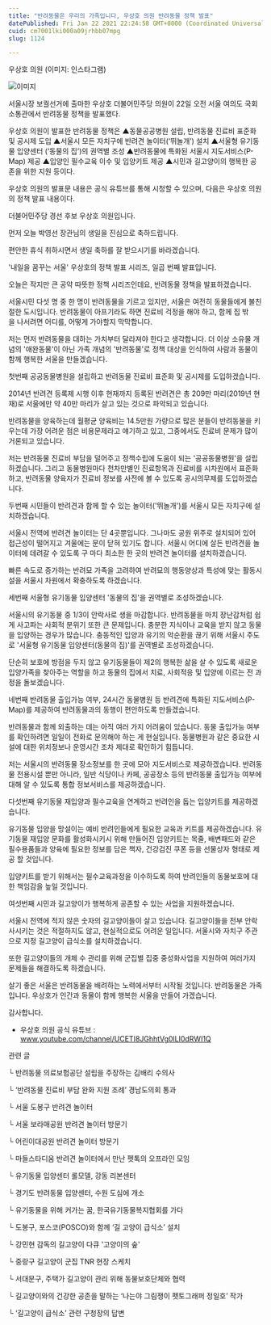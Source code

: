 ```yaml
---
title: "반려동물은 우리의 가족입니다, 우상호 의원 반려동물 정책 발표"
datePublished: Fri Jan 22 2021 22:24:58 GMT+0000 (Coordinated Universal Time)
cuid: cm7001lki000a09jrhbb07mpg
slug: 1124

---
```



우상호 의원 (이미지: 인스타그램)

![이미지](https://cdn.hashnode.com/res/hashnode/image/upload/v1739249159258/c02fbad1-74b8-4996-85b1-013947e3de41.png)

서울시장 보궐선거에 출마한 우상호 더불어민주당 의원이 22일 오전 서울 여의도 국회 소통관에서 반려동물 정책을 발표했다.

우상호 의원이 발표한 반려동물 정책은 ▲동물공공병원 설립, 반려동물 진료비 표준화 및 공시제 도입 ▲서울시 모든 자치구에 반려견 놀이터(‘뛰놀개’) 설치 ▲서울형 유기동물 입양센터 (‘동물의 집’)의 권역별 조성 ▲반려동물에 특화된 서울시 지도서비스(P-Map) 제공 ▲입양인 필수교육 이수 및 입양키트 제공 ▲시민과 길고양이의 행복한 공존을 위한 지원 등이다.

우상호 의원의 발표문 내용은 공식 유튜브를 통해 시청할 수 있으며, 다음은 우상호 의원의 정책 발표 내용이다.

더불어민주당 경선 후보 우상호 의원입니다.

먼저 오늘 박영선 장관님의 생일을 진심으로 축하드립니다.

편안한 휴식 취하시면서 생일 축하를 잘 받으시기를 바라겠습니다.

'내일을 꿈꾸는 서울' 우상호의 정책 발표 시리즈, 일곱 번째 발표입니다.

오늘은 작지만 큰 공약 따뜻한 정책 시리즈인데요, 반려동물 정책을 발표하겠습니다.

서울시민 다섯 명 중 한 명이 반려동물을 기르고 있지만, 서울은 여전히 동물들에게 불친절한 도시입니다. 반려동물이 아프기라도 하면 진료비 걱정을 해야 하고, 함께 집 밖을 나서려면 어디를, 어떻게 가야할지 막막합니다.

저는 먼저 반려동물을 대하는 가치부터 달라져야 한다고 생각합니다. 더 이상 소유물 개념의 '애완동물'이 아닌 가족 개념의 '반려동물'로 정책 대상을 인식하여 사람과 동물이 함께 행복한 서울을 만들겠습니다.

첫번째 공공동물병원을 설립하고 반려동물 진료비 표준화 및 공시제를 도입하겠습니다.

2014년 반려견 등록제 시행 이후 현재까지 등록된 반려견은 총 209만 마리(2019년 현재)로 서울에만 약 40만 마리가 살고 있는 것으로 파악되고 있습니다.

반려동물을 양육하는데 월평균 양육비는 14.5만원 가량으로 많은 분들이 반려동물을 키우는데 가장 어려운 점은 비용문제라고 얘기하고 있고, 그중에서도 진료비 문제가 많이 거론되고 있습니다.

저는 반려동물 진료비 부담을 덜어주고 정책수립에 도움이 되는 '공공동물병원'을 설립하겠습니다. 그리고 동물병원마다 천차만별인 진료항목과 진료비를 시차원에서 표준화하고, 반려동물 양육자가 진료비 정보를 사전에 볼 수 있도록 공시의무제를 도입하겠습니다.

두번째 시민들이 반려견과 함께 할 수 있는 놀이터('뛰놀개')를 서울시 모든 자치구에 설치하겠습니다.

서울시 전역에 반려견 놀이터는 단 4곳뿐입니다. 그나마도 공원 위주로 설치되어 있어 접근성이 떨어지고 겨울에는 문이 닫혀 있기도 합니다. 서울시 어디에 살든 반려견을 놀이터에 데려갈 수 있도록 구 마다 최소한 한 곳의 반려견 놀이터를 설치하겠습니다.

빠른 속도로 증가하는 반려묘 가족을 고려하여 반려묘의 행동양상과 특성에 맞는 활동시설을 서울시 차원에서 확충하도록 하겠습니다.

세번째 서울형 유기동물 입양센터 '동물의 집'을 권역별로 조성하겠습니다.

서울시의 유기동물 중 1/3이 안락사로 생을 마감합니다. 반려동물을 마치 장난감처럼 쉽게 사고파는 사회적 분위기 또한 큰 문제입니다. 충분한 지식이나 교육을 받지 않고 동물을 입양하는 경우가 많습니다. 충동적인 입양과 유기의 악순환을 끊기 위해 서울시 주도로 '서울형 유기동물 입양센터(동물의 집)'를 권역별로 조성하겠습니다.

단순히 보호에 방점을 두지 않고 유기동물들이 제2의 행복한 삶을 살 수 있도록 새로운 입양가족을 찾아주는 역할을 하고 동물의 집에서 치료, 사회적응 및 입양에 이르는 전 과정을 돌보겠습니다.

네번째 반려동물 출입가능 여부, 24시간 동물병원 등 반려견에 특화된 지도서비스(P-Map)를 제공하여 반려동물과의 동행이 편안하도록 만들겠습니다.

반려동물과 함께 외출하는 데는 아직 여러 가지 어려움이 있습니다. 동물 출입가능 여부를 확인하려면 일일이 전화로 문의해야 하는 게 현실입니다. 동물병원과 같은 중요한 시설에 대한 위치정보나 운영시간 조차 제대로 확인하기 힘듭니다.

저는 서울시의 반려동물 장소정보를 한 곳에 모아 지도서비스로 제공하겠습니다. 반려동물 전용시설 뿐만 아니라, 일반 식당이나 카페, 공공장소 등의 반려동물 출입가능 여부에 대해 알 수 있도록 통합 정보서비스를 제공하겠습니다.

다섯번째 유기동물 재입양과 필수교육을 연계하고 반려인을 돕는 입양키트를 제공하겠습니다.

유기동물 입양을 망설이는 예비 반려인들에게 필요한 교육과 키트를 제공하겠습니다. 유기동물 재입양 문화를 활성화시키시 위해 만들어진 입양키트는 목줄, 배변패드와 같은 필수용품들과 양육에 필요한 정보를 담은 책자, 건강검진 쿠폰 등을 선물상자 형태로 제공 할 것입니다.

입양키트를 받기 위해서는 필수교육과정을 이수하도록 하여 반려인들의 동물보호에 대한 책임감을 높일 것입니다.

여섯번째 시민과 길고양이가 행복하게 공존할 수 있는 사업을 지원하겠습니다.

서울시 전역에 적지 않은 숫자의 길고양이들이 살고 있습니다. 길고양이들을 전부 안락사시키는 것은 적절하지도 않고, 현실적으로도 어려운 일입니다. 서울시와 자치구 주관으로 지정 길고양이 급식소를 설치하겠습니다.

또한 길고양이들의 개체 수 관리를 위해 군집별 집중 중성화사업을 지원하여 여러가지 문제들을 해결하도록 하겠습니다.

살기 좋은 서울은 반려동물을 배려하는 노력에서부터 시작될 것입니다. 반려동물은 가족입니다. 우상호가 인간과 동물이 함께 행복한 서울을 만들어 가겠습니다.

감사합니다.

- 우상호 의원 공식 유튜브 : www.youtube.com/channel/UCETI8JGhhtVg0lLI0dRWI1Q

관련 글

└ 반려동물 의료보험공단 설립을 주장하는 김배리 수의사

└ ‘반려동물 진료비 부담 완화 지원 조례’ 경남도의회 통과

└ 서울 도봉구 반려견 놀이터

└ 서울 보라매공원 반려견 놀이터 방문기

└ 어린이대공원 반려견 놀이터 방문기

└ 마들스타디움 반려견 놀이터에서 만난 펫톡의 오프라인 모임

└ 유기동물 입양센터 롤모델, 강동 리본센터

└ 경기도 반려동물 입양센터, 수원 도심에 개소

└ 유기동물을 위해 커가는 꿈, 한국유기동물복지협회를 가다

└ 도봉구, 포스코(POSCO)와 함께 ‘길 고양이 급식소’ 설치

└ 강민현 감독의 길고양이 다큐 '고양이의 숲'

└ 중랑구 길고양이 군집 TNR 현장 스케치

└ 서대문구, 주택가 길고양이 관리 위해 동물보호단체와 협력

└ 길고양이와의 건강한 공존을 말하는 ‘나는야 그림쟁이 펫토그래퍼 정일호’ 작가

└ ‘길고양이 급식소’ 관련 구청장의 답변